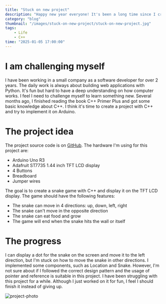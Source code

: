 ```yaml
---
title: "Stuck on new project"
description: "Happy new year everyone! It's been a long time since I created my first blog. I feel it's necessary to create a project with C++ to have deeper understanding on how computer works. This will help me to become a better developer and the skills I learned will be useful in future hardware projects."
category: "blog"
thumbnail: "/images/stuck-on-new-project/stuck-on-new-project.jpg"
tags: 
    - Life
    - C++
time: "2025-01-05 17:00:00"
---
```


# I am challenging myself

I have been working in a small company as a software developer for over 2 years. The daily work is always about building web applications with Python. It's fun but hard to have a deep understanding on how computer works. I feel I need to challenge myself to learn something new. Several months ago, I finished reading the book C++ Primer Plus and got some basic knowledge about C++. I think it's time to create a project with C++ and try to implement it on Arduino. 

# The project idea

The project source code is on [GitHub](https://github.com/roger-mengqiu-chen/snake). The hardware I'm using for this project are:

- Arduino Uno R3
- Adafruit ST7735 1.44 inch TFT LCD display
- 4 Buttons
- Breadboard
- Jumper wires

The goal is to create a snake game with C++ and display it on the TFT LCD display. The game should have the following features:

- The snake can move in 4 directions: up, down, left, right
- The snake can't move in the opposite direction
- The snake can eat food and grow
- The game will end when the snake hits the wall or itself

# The progress

I can display a dot for the snake on the screen and move it to the left direction, but I'm stuck on how to move the snake in other directions. I implemented some components, such as Location and Snake. However, I'm not sure about if I followed the correct design pattern and the usage of pointer and reference is suitable in this project. I have been struggling with this project for a while. Although I just worked on it for fun, I feel I should finish it instead of giving up. 

![project-photo](stuck-on-new-project/stuck-on-new-project.jpg)